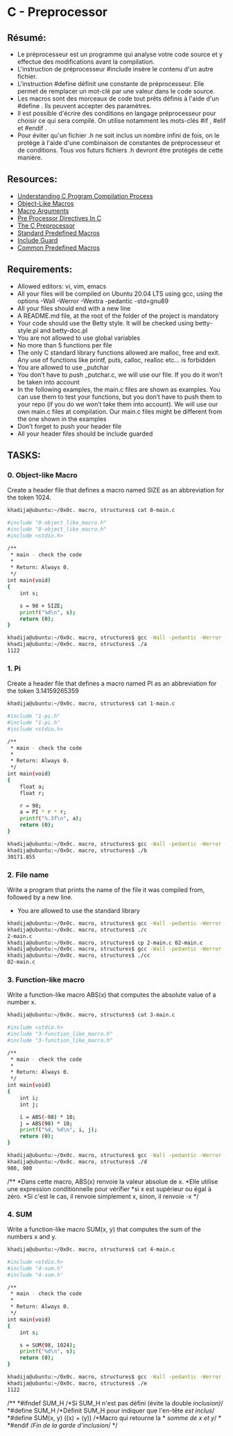 # C - Preprocessor

## Résumé:
* Le préprocesseur est un programme qui analyse votre code source et y effectue des modifications avant la compilation.
* L'instruction de préprocesseur #include insère le contenu d'un autre fichier.
* L'instruction #define définit une constante de préprocesseur. Elle permet de remplacer un mot-clé par une valeur dans le code source.
* Les macros sont des morceaux de code tout prêts définis à l'aide d'un #define  . Ils peuvent accepter des paramètres.
* Il est possible d'écrire des conditions en langage préprocesseur pour choisir ce qui sera compilé. On utilise notamment les mots-clés #if  , #elif et #endif  .
* Pour éviter qu'un fichier .h ne soit inclus un nombre infini de fois, on le protège à l'aide d'une combinaison de constantes de préprocesseur et de conditions. Tous vos futurs fichiers .h devront être protégés de cette manière.

## Resources:
* [Understanding C Program Compilation Process](https://www.youtube.com/watch?v=VDslRumKvRA)
* [Object-Like Macros](https://gcc.gnu.org/onlinedocs/gcc-5.1.0/cpp/Object-like-Macros.html#Object-like-Macros)
* [Macro Arguments](https://gcc.gnu.org/onlinedocs/gcc-5.1.0/cpp/Macro-Arguments.html#Macro-Arguments)
* [Pre Processor Directives In C](https://www.youtube.com/watch?v=X6HiYbY3Uak)
* [The C Preprocessor](https://www.cprogramming.com/tutorial/cpreprocessor.html)
* [Standard Predefined Macros](https://gcc.gnu.org/onlinedocs/gcc-5.1.0/cpp/Standard-Predefined-Macros.html#Standard-Predefined-Macros)
* [Include Guard](https://en.wikipedia.org/wiki/Include_guard)
* [Common Predefined Macros](https://gcc.gnu.org/onlinedocs/gcc-5.1.0/cpp/Common-Predefined-Macros.html#Common-Predefined-Macros)


## Requirements:

* Allowed editors: vi, vim, emacs
* All your files will be compiled on Ubuntu 20.04 LTS using gcc, using the options -Wall -Werror -Wextra -pedantic -std=gnu89
* All your files should end with a new line
* A README.md file, at the root of the folder of the project is mandatory
* Your code should use the Betty style. It will be checked using betty-style.pl and betty-doc.pl
* You are not allowed to use global variables
* No more than 5 functions per file
* The only C standard library functions allowed are malloc, free and exit. Any use of functions like printf, puts, calloc, realloc etc… is forbidden
* You are allowed to use _putchar
* You don’t have to push _putchar.c, we will use our file. If you do it won’t be taken into account
* In the following examples, the main.c files are shown as examples. You can use them to test your functions, but you don’t have to push them to your repo (if you do we won’t take them into account). We will use our own main.c files at compilation. Our main.c files might be different from the one shown in the examples
* Don’t forget to push your header file
* All your header files should be include guarded

## TASKS: 

### 0. Object-like Macro
Create a header file that defines a macro named SIZE as an abbreviation for the token 1024.

```bash
khadija@ubuntu:~/0x0c. macro, structures$ cat 0-main.c

#include "0-object_like_macro.h"
#include "0-object_like_macro.h"
#include <stdio.h>

/**
 * main - check the code
 *
 * Return: Always 0.
 */
int main(void)
{
    int s;

    s = 98 + SIZE;
    printf("%d\n", s);
    return (0);
}

khadija@ubuntu:~/0x0c. macro, structures$ gcc -Wall -pedantic -Werror -Wextra -std=gnu89 0-main.c -o a
khadija@ubuntu:~/0x0c. macro, structures$ ./a 
1122
```

### 1. Pi
Create a header file that defines a macro named PI as an abbreviation for the token 3.14159265359

```bash
khadija@ubuntu:~/0x0c. macro, structures$ cat 1-main.c

#include "1-pi.h"
#include "1-pi.h"
#include <stdio.h>

/**
 * main - check the code
 *
 * Return: Always 0.
 */
int main(void)
{
    float a;
    float r;

    r = 98;
    a = PI * r * r;
    printf("%.3f\n", a);
    return (0);
}

khadija@ubuntu:~/0x0c. macro, structures$ gcc -Wall -pedantic -Werror -Wextra -std=gnu89 1-main.c -o b
khadija@ubuntu:~/0x0c. macro, structures$ ./b
30171.855
```

### 2. File name
Write a program that prints the name of the file it was compiled from, followed by a new line.

* You are allowed to use the standard library

```bash
khadija@ubuntu:~/0x0c. macro, structures$ gcc -Wall -pedantic -Werror -Wextra -std=gnu89 2-main.c -o c
khadija@ubuntu:~/0x0c. macro, structures$ ./c 
2-main.c
khadija@ubuntu:~/0x0c. macro, structures$ cp 2-main.c 02-main.c
khadija@ubuntu:~/0x0c. macro, structures$ gcc -Wall -pedantic -Werror -Wextra -std=gnu89 02-main.c -o cc
khadija@ubuntu:~/0x0c. macro, structures$ ./cc
02-main.c
```

### 3. Function-like macro
Write a function-like macro ABS(x) that computes the absolute value of a number x.

```bash
khadija@ubuntu:~/0x0c. macro, structures$ cat 3-main.c

#include <stdio.h>
#include "3-function_like_macro.h"
#include "3-function_like_macro.h"

/**
 * main - check the code
 *
 * Return: Always 0.
 */
int main(void)
{
    int i;
    int j;

    i = ABS(-98) * 10;
    j = ABS(98) * 10;
    printf("%d, %d\n", i, j);
    return (0);
}

khadija@ubuntu:~/0x0c. macro, structures$ gcc -Wall -pedantic -Werror -Wextra -std=gnu89 3-main.c -o d
khadija@ubuntu:~/0x0c. macro, structures$ ./d 
980, 980
```

/**
  *Dans cette macro, ABS(x) renvoie la valeur absolue de x.
  *Elle utilise une expression conditionnelle pour vérifier 
  *si x est supérieur ou égal à zéro. 
  *Si c'est le cas, il renvoie simplement x, sinon, il renvoie -x
  */

### 4. SUM
Write a function-like macro SUM(x, y) that computes the sum of the numbers x and y.

```bash
khadija@ubuntu:~/0x0c. macro, structures$ cat 4-main.c

#include <stdio.h>
#include "4-sum.h"
#include "4-sum.h"

/**
 * main - check the code
 *
 * Return: Always 0.
 */
int main(void)
{
    int s;

    s = SUM(98, 1024);
    printf("%d\n", s);
    return (0);
}

khadija@ubuntu:~/0x0c. macro, structures$ gcc -Wall -pedantic -Werror -Wextra -std=gnu89 4-main.c -o e
khadija@ubuntu:~/0x0c. macro, structures$ ./e 
1122
```

/**
 *#ifndef SUM_H  /*Si SUM_H n'est pas défini (évite la double *inclusion)*/
 *#define SUM_H  /*Définit SUM_H pour indiquer que l'en-tête *est inclus*/
 *#define SUM(x, y) ((x) + (y))  /*Macro qui retourne la *  *somme de x et y*/
 *
 *#endif  /*Fin de la garde d'inclusion*/
 */